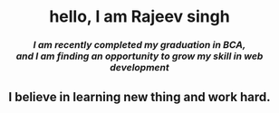 <h1 align="center">hello, I am Rajeev singh</h1>
<h3 align="center"> <i>I am recently completed my graduation in BCA, <br>
 and I am finding an opportunity to grow my skill in web development</i> </h3>
<strong><h2 align="center" font-family="roman"> I believe in learning new thing and work hard.</h2></strong>


